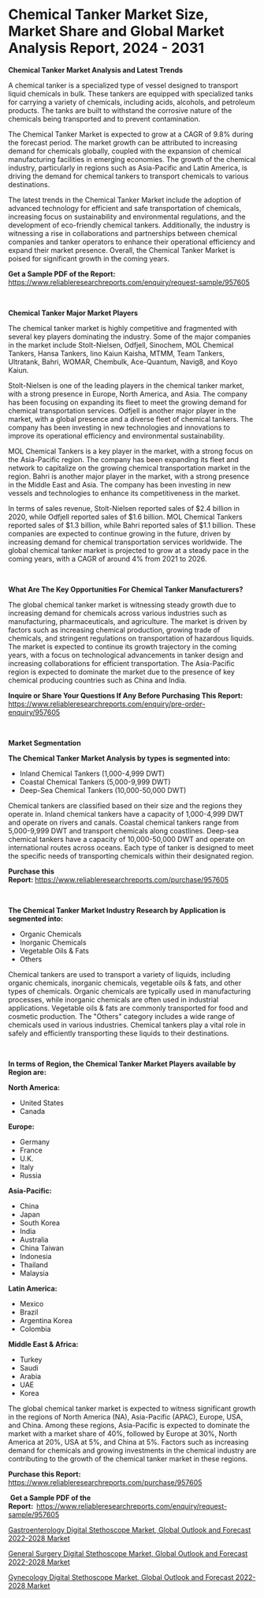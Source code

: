 <p><h1>Chemical Tanker Market Size, Market Share and Global Market Analysis Report, 2024 - 2031</h1></p><p><strong>Chemical Tanker Market Analysis and Latest Trends</strong></p>
<p><p>A chemical tanker is a specialized type of vessel designed to transport liquid chemicals in bulk. These tankers are equipped with specialized tanks for carrying a variety of chemicals, including acids, alcohols, and petroleum products. The tanks are built to withstand the corrosive nature of the chemicals being transported and to prevent contamination.</p><p>The Chemical Tanker Market is expected to grow at a CAGR of 9.8% during the forecast period. The market growth can be attributed to increasing demand for chemicals globally, coupled with the expansion of chemical manufacturing facilities in emerging economies. The growth of the chemical industry, particularly in regions such as Asia-Pacific and Latin America, is driving the demand for chemical tankers to transport chemicals to various destinations.</p><p>The latest trends in the Chemical Tanker Market include the adoption of advanced technology for efficient and safe transportation of chemicals, increasing focus on sustainability and environmental regulations, and the development of eco-friendly chemical tankers. Additionally, the industry is witnessing a rise in collaborations and partnerships between chemical companies and tanker operators to enhance their operational efficiency and expand their market presence. Overall, the Chemical Tanker Market is poised for significant growth in the coming years.</p></p>
<p><strong>Get a Sample PDF of the Report:&nbsp;</strong> <a href="https://www.reliableresearchreports.com/enquiry/request-sample/957605">https://www.reliableresearchreports.com/enquiry/request-sample/957605</a></p>
<p>&nbsp;</p>
<p><strong>Chemical Tanker Major Market Players</strong></p>
<p><p>The chemical tanker market is highly competitive and fragmented with several key players dominating the industry. Some of the major companies in the market include Stolt-Nielsen, Odfjell, Sinochem, MOL Chemical Tankers, Hansa Tankers, Iino Kaiun Kaisha, MTMM, Team Tankers, Ultratank, Bahri, WOMAR, Chembulk, Ace-Quantum, Navig8, and Koyo Kaiun.</p><p>Stolt-Nielsen is one of the leading players in the chemical tanker market, with a strong presence in Europe, North America, and Asia. The company has been focusing on expanding its fleet to meet the growing demand for chemical transportation services. Odfjell is another major player in the market, with a global presence and a diverse fleet of chemical tankers. The company has been investing in new technologies and innovations to improve its operational efficiency and environmental sustainability.</p><p>MOL Chemical Tankers is a key player in the market, with a strong focus on the Asia-Pacific region. The company has been expanding its fleet and network to capitalize on the growing chemical transportation market in the region. Bahri is another major player in the market, with a strong presence in the Middle East and Asia. The company has been investing in new vessels and technologies to enhance its competitiveness in the market.</p><p>In terms of sales revenue, Stolt-Nielsen reported sales of $2.4 billion in 2020, while Odfjell reported sales of $1.6 billion. MOL Chemical Tankers reported sales of $1.3 billion, while Bahri reported sales of $1.1 billion. These companies are expected to continue growing in the future, driven by increasing demand for chemical transportation services worldwide. The global chemical tanker market is projected to grow at a steady pace in the coming years, with a CAGR of around 4% from 2021 to 2026.</p></p>
<p>&nbsp;</p>
<p><strong>What Are The Key Opportunities For Chemical Tanker Manufacturers?</strong></p>
<p><p>The global chemical tanker market is witnessing steady growth due to increasing demand for chemicals across various industries such as manufacturing, pharmaceuticals, and agriculture. The market is driven by factors such as increasing chemical production, growing trade of chemicals, and stringent regulations on transportation of hazardous liquids. The market is expected to continue its growth trajectory in the coming years, with a focus on technological advancements in tanker design and increasing collaborations for efficient transportation. The Asia-Pacific region is expected to dominate the market due to the presence of key chemical producing countries such as China and India.</p></p>
<p><strong>Inquire or Share Your Questions If Any Before Purchasing This Report:</strong> <a href="https://www.reliableresearchreports.com/enquiry/pre-order-enquiry/957605">https://www.reliableresearchreports.com/enquiry/pre-order-enquiry/957605</a></p>
<p>&nbsp;</p>
<p><strong>Market Segmentation</strong></p>
<p><strong>The Chemical Tanker Market Analysis by types is segmented into:</strong></p>
<p><ul><li>Inland Chemical Tankers (1,000-4,999 DWT)</li><li>Coastal Chemical Tankers (5,000-9,999 DWT)</li><li>Deep-Sea Chemical Tankers (10,000-50,000 DWT)</li></ul></p>
<p><p>Chemical tankers are classified based on their size and the regions they operate in. Inland chemical tankers have a capacity of 1,000-4,999 DWT and operate on rivers and canals. Coastal chemical tankers range from 5,000-9,999 DWT and transport chemicals along coastlines. Deep-sea chemical tankers have a capacity of 10,000-50,000 DWT and operate on international routes across oceans. Each type of tanker is designed to meet the specific needs of transporting chemicals within their designated region.</p></p>
<p><strong>Purchase this Report:&nbsp;</strong><a href="https://www.reliableresearchreports.com/purchase/957605">https://www.reliableresearchreports.com/purchase/957605</a></p>
<p>&nbsp;</p>
<p><strong>The Chemical Tanker Market Industry Research by Application is segmented into:</strong></p>
<p><ul><li>Organic Chemicals</li><li>Inorganic Chemicals</li><li>Vegetable Oils & Fats</li><li>Others</li></ul></p>
<p><p>Chemical tankers are used to transport a variety of liquids, including organic chemicals, inorganic chemicals, vegetable oils & fats, and other types of chemicals. Organic chemicals are typically used in manufacturing processes, while inorganic chemicals are often used in industrial applications. Vegetable oils & fats are commonly transported for food and cosmetic production. The "Others" category includes a wide range of chemicals used in various industries. Chemical tankers play a vital role in safely and efficiently transporting these liquids to their destinations.</p></p>
<p>&nbsp;</p>
<p><strong>In terms of Region, the Chemical Tanker Market Players available by Region are:</strong></p>
<p>
    <p> <strong> North America: </strong>
        <ul>
            <li>United States</li>
            <li>Canada</li>
        </ul>
        </p> 
    <p> <strong> Europe: </strong>
        <ul>
            <li>Germany</li>
            <li>France</li>
            <li>U.K.</li>
            <li>Italy</li>
            <li>Russia</li>
        </ul>
        </p> 
    <p> <strong> Asia-Pacific: </strong>
        <ul>
            <li>China</li>
            <li>Japan</li>
            <li>South Korea</li>
            <li>India</li>
            <li>Australia</li>
            <li>China Taiwan</li>
            <li>Indonesia</li>
            <li>Thailand</li>
            <li>Malaysia</li>
        </ul>
        </p> 
    <p> <strong> Latin America: </strong>
        <ul>
            <li>Mexico</li>
            <li>Brazil</li>
            <li>Argentina Korea</li>
            <li>Colombia</li>
        </ul>
        </p> 
    <p> <strong> Middle East & Africa: </strong>
        <ul>
            <li>Turkey</li>
            <li>Saudi</li>
            <li>Arabia</li>
            <li>UAE</li>
            <li>Korea</li>
        </ul>
    </p>
    </p>
<p><p>The global chemical tanker market is expected to witness significant growth in the regions of North America (NA), Asia-Pacific (APAC), Europe, USA, and China. Among these regions, Asia-Pacific is expected to dominate the market with a market share of 40%, followed by Europe at 30%, North America at 20%, USA at 5%, and China at 5%. Factors such as increasing demand for chemicals and growing investments in the chemical industry are contributing to the growth of the chemical tanker market in these regions.</p></p>
<p><strong>Purchase this Report: </strong><a href="https://www.reliableresearchreports.com/purchase/957605">https://www.reliableresearchreports.com/purchase/957605</a></p>
<p>&nbsp;<strong>Get a Sample PDF of the Report:&nbsp;&nbsp;</strong><a href="https://www.reliableresearchreports.com/enquiry/request-sample/957605">https://www.reliableresearchreports.com/enquiry/request-sample/957605</a></p>
<p><strong></strong></p>
<p><p><a href="https://view.publitas.com/reportprime-1/decoding-the-gastroenterology-digital-stethoscope-market-global-outlook-and-forecast-2022-2028-market-a-deep-dive-into-the-latest-market-trends-market-segmentation-and-competitive-analysis/">Gastroenterology Digital Stethoscope Market, Global Outlook and Forecast 2022-2028 Market</a></p><p><a href="https://view.publitas.com/reportprime-1/general-surgery-digital-stethoscope-market-global-outlook-and-forecast-2022-2028-market-challenges-opportunities-and-growth-drivers-and-major-market-players-forecasted-for-period-from-2023-2030/">General Surgery Digital Stethoscope Market, Global Outlook and Forecast 2022-2028 Market</a></p><p><a href="https://view.publitas.com/reportprime-1/gynecology-digital-stethoscope-market-global-outlook-and-forecast-2022-2028-market-size-market-share-and-global-market-analysis-report-2023-2030/">Gynecology Digital Stethoscope Market, Global Outlook and Forecast 2022-2028 Market</a></p></p>